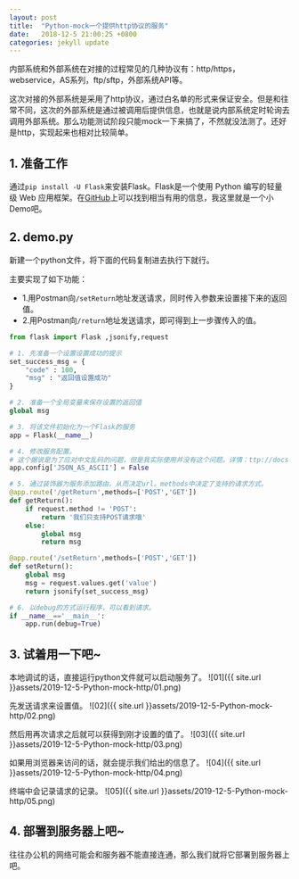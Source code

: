 ```yaml
---
layout: post
title:  "Python-mock一个提供http协议的服务"
date:   2018-12-5 21:00:25 +0800
categories: jekyll update
---
```


内部系统和外部系统在对接的过程常见的几种协议有：http/https，webservice，AS系列，ftp/sftp，外部系统API等。

这次对接的外部系统是采用了http协议，通过白名单的形式来保证安全。但是和往常不同，这次的外部系统是通过被调用后提供信息，也就是说内部系统定时轮询去调用外部系统。那么功能测试阶段只能mock一下来搞了，不然就没法测了。还好是http，实现起来也相对比较简单。

## 1. 准备工作

通过`pip install -U Flask`来安装Flask。Flask是一个使用 Python 编写的轻量级 Web 应用框架。在[GitHub](https://github.com/pallets/flask/)上可以找到相当有用的信息，我这里就是一个小Demo吧。

## 2. demo.py

新建一个python文件，将下面的代码复制进去执行下就行。

主要实现了如下功能：
- 1.用Postman向`/setReturn`地址发送请求，同时传入参数来设置接下来的返回值。
- 2.用Postman向`/return`地址发送请求，即可得到上一步骤传入的值。

```python
from flask import Flask ,jsonify,request

# 1. 先准备一个设置设置成功的提示
set_success_msg = {
    "code" : 100,
    "msg" : "返回值设置成功"
}

# 2. 准备一个全局变量来保存设置的返回值
global msg

# 3. 将该文件初始化为一个Flask的服务
app = Flask(__name__)

# 4. 修改服务配置。
# 这个据说是为了应对中文乱码的问题，但是我实际使用并没有这个问题。详情：ttp://docs.jinkan.org/docs/flask/config.html
app.config['JSON_AS_ASCII'] = False

# 5. 通过装饰器为服务添加路由，从而决定url。methods中决定了支持的请求方式。
@app.route('/getReturn',methods=['POST','GET'])
def getReturn():
    if request.method != 'POST':
        return '我们只支持POST请求哦'
    else:
        global msg
        return msg

@app.route('/setReturn',methods=['POST','GET'])
def setReturn():
    global msg
    msg = request.values.get('value')
    return jsonify(set_success_msg)

# 6. 以debug的方式运行程序，可以看到请求。
if __name__=='__main__':
    app.run(debug=True)
```

## 3. 试着用一下吧~

本地调试的话，直接运行python文件就可以启动服务了。
![01]({{ site.url }}assets/2019-12-5-Python-mock-http/01.png)

先发送请求来设置值。
![02]({{ site.url }}assets/2019-12-5-Python-mock-http/02.png)

然后用再次请求之后就可以获得到刚才设置的值了。
![03]({{ site.url }}assets/2019-12-5-Python-mock-http/03.png)

如果用浏览器来访问的话，就会提示我们给出的信息了。
![04]({{ site.url }}assets/2019-12-5-Python-mock-http/04.png)

终端中会记录请求的记录。
![05]({{ site.url }}assets/2019-12-5-Python-mock-http/05.png)

## 4. 部署到服务器上吧~

往往办公机的网络可能会和服务器不能直接连通，那么我们就将它部署到服务器上吧。
